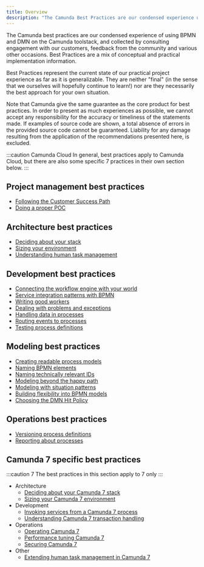 ```yaml
---
title: Overview
description: "The Camunda Best Practices are our condensed experience using BPMN and DMN on the Camunda toolstack; collected by consulting with our customers and community."
---
```


The Camunda best practices are our condensed experience of using BPMN and DMN on the Camunda toolstack, and collected by consulting engagement with our customers, feedback from the community and various other occasions. Best Practices are a mix of conceptual and practical implementation information. 

Best Practices represent the current state of our practical project experience as far as it is generalizable. They are neither "final" (in the sense that we ourselves will hopefully continue to learn!) nor are they necessarily the best approach for your own situation.

Note that Camunda give the same guarantee as the core product for best practices. In order to present as much experiences as possible, we cannot accept any responsibility for the accuracy or timeliness of the statements made. If examples of source code are shown, a total absence of errors in the provided source code cannot be guaranteed. Liability for any damage resulting from the application of the recommendations presented here, is excluded.

:::caution Camunda Cloud
In general, best practices apply to Camunda Cloud, but there are also some specific  7 practices in their own section below.
:::

## Project management best practices

* [Following the Customer Success Path](../management/following-the-customer-success-path/)
* [Doing a proper POC](../management/doing-a-proper-poc/)

## Architecture best practices

* [Deciding about your stack](../architecture/deciding-about-your-stack/)
* [Sizing your environment](../architecture/sizing-your-environment/) 
* [Understanding human task management](../architecture/understanding-human-tasks-management/)

## Development best practices

* [Connecting the workflow engine with your world](../development/connecting-the-workflow-engine-with-your-world)
* [Service integration patterns with BPMN](../development/service-integration-patterns)
* [Writing good workers](../development/writing-good-workers)
* [Dealing with problems and exceptions](../development/dealing-with-problems-and-exceptions)
* [Handling data in processes](../development/handling-data-in-processes)
* [Routing events to processes](../development/routing-events-to-processes)
* [Testing process definitions](../development/testing-process-definitions)


## Modeling best practices

* [Creating readable process models](../modeling/creating-readable-process-models/)
* [Naming BPMN elements](../modeling/naming-bpmn-elements/)
* [Naming technically relevant IDs](../modeling/naming-technically-relevant-ids/)
* [Modeling beyond the happy path](../modeling/modeling-beyond-the-happy-path/)
* [Modeling with situation patterns](../modeling/modeling-with-situation-patterns/)
* [Building flexibility into BPMN models](../modeling/building-flexibility-into-bpmn-models/)
* [Choosing the DMN Hit Policy](../modeling/choosing-the-dmn-hit-policy/)

## Operations best practices 

* [Versioning process definitions](../operations/versioning-process-definitions/)
* [Reporting about processes](../operations/reporting-about-processes/)


## Camunda 7 specific best practices

:::caution  7
The best practices in this section apply to  7 only
:::

* Architecture
  * [Deciding about your Camunda 7 stack](../architecture/deciding-about-your-stack-c7/)
  * [Sizing your Camunda 7 environment](../architecture/sizing-your-environment-c7/)
* Development
  * [Invoking services from a Camunda 7 process](../development/invoking-services-from-the-process-c7/) 
  * [Understanding Camunda 7 transaction handling](../development/understanding-transaction-handling-c7/)
* Operations
  * [Operating Camunda 7](../operations/operating-camunda-c7/)
  * [Performance tuning Camunda 7](../operations/performance-tuning-camunda-c7/)
  * [Securing Camunda 7](../operations/securing-camunda-c7/)
* Other
  * [Extending human task management in Camunda 7](../architecture/extending-human-task-management-c7/)
